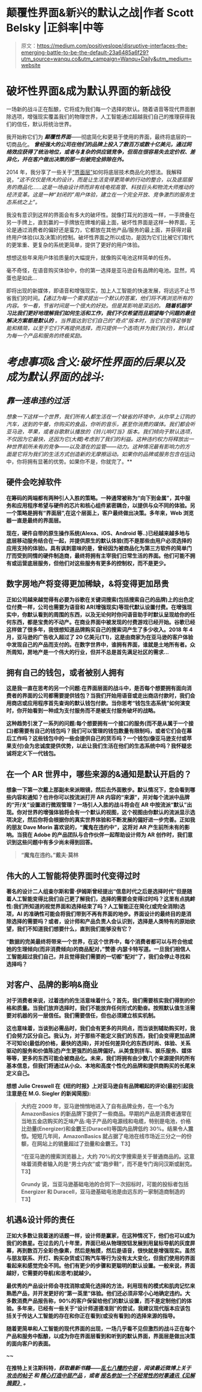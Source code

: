 # 颠覆性界面&新兴的默认之战|作者 Scott Belsky |正斜率|中等

> 原文：<https://medium.com/positiveslope/disruptive-interfaces-the-emerging-battle-to-be-the-default-23a6485a6f29?utm_source=wanqu.co&utm_campaign=Wanqu+Daily&utm_medium=website>

# 破坏性界面&成为默认界面的新战役



一场新的战斗正在酝酿，它将成为我们每一个选择的默认。随着语音等现代界面删除选项，增强现实覆盖我们的物理世界，人工智能通过超越我们自己的推理获得我们的信任，默认将统治世界。

我开始称它们为 ***颠覆性界面***——彻底简化和更易于使用的界面，最终将底层的一切商品化。 ***曾经强大的公司在他们的品牌上投入了数百万或数十亿美元，通过网络效应获得了统治地位，或者与复杂的供应链竞争，但现在很容易失去定价权、差异化，并在客户做出决策的那一刻被完全排除在外。***

2014 年，我分享了一些关于[“界面层”](/positiveslope/the-interface-layer-when-design-commoditizes-tech-e7017872173a)如何将底层技术商品化的想法。我解释说，*“这不仅仅是伟大的设计，而是让生活变得更简单的行动的整合，以及底层服务的商品化……这是一场由设计师而非有线电视高管、科技巨头和物流大师推动的经济变革。这是一种“封闭的”用户体验，建立在一个完全开放、竞争激烈的服务生态系统之上”。*

我没有意识到这样的界面会有多大的破坏性。就像打耳光的游戏一样，一手牌叠在另一手牌上，直到赢的一手牌放在牌堆的最上面，破坏性界面是这样一种界面，无论是通过消费者的偏好还是蛮力，它都放在其他产品/服务的最上面，并获得对最终用户体验(以及决策)的控制。破坏性界面之所以成功，是因为它们比被它们取代的更笨重、更复杂的系统更简单，提供了更好的用户体验。

想想这些年来用户体验质量的大幅提升，就像购买电池这样简单的任务。



毫不奇怪，在语音购买体验中，你的第一选择是亚马逊自有品牌的电池。显然，鸡蛋也是如此…



即将出现的新媒体，即语音和增强现实，加上人工智能的快速发展，将远远不止节省我们的时间。*【通过为每一个需求提出一个默认的答案，他们将不再浏览所有的内容。乍一看，节省时间是一个很大的好处。但是其影响是深远的。 ***随着机器学习比我们更好地理解我们如何生活和工作，我们不仅希望而且期望每个问题的最佳解决方案都是默认的*** 。当界面达到它们自己的“奇点”版本时，当它们变得足够智能和精简，以至于它们不再提供选择，而只提供一个选项(并为我们执行)，默认成为每一个产品和服务的终极奖励。*

# ***考虑事项&含义:破坏性界面的后果以及成为默认界面的战斗:***

## ***靠一连串违约过活***

*想象一下这样一个世界，我们所有人都生活在一个缺省的环境中，从你早上订购的汽车，送到的午餐，你购买的食品，你听的音乐，甚至你消费的媒体。我们都会听亚马逊，苹果，或者谷歌默认播放的《铃儿响叮当》版本。我们倾向于默认选项，不仅因为它最快，还因为它(大概)考虑到了我们的利益。这种违约权力将释放出一种世界前所未有的竞争——以及潜在的监管——动力。这种情况最有影响力的方面是它将为我们的生活方式创造新的无摩擦运动。如果你的品牌或服务包含在*运动中，你将拥有显著的优势。如果你不是，你就完了。**

## ****硬件会吃掉软件****

**在筹码的两端都有两种引人入胜的策略。一种通常被称为“向下到金属”，其中服务和应用程序希望与硬件的芯片和核心组件紧密耦合，以提供与众不同的体验。另一个策略是拥有“界面层”,在这个层面上，客户最终做出决策。多年来，Web 浏览器一直是最终的界面层。**

**现在，硬件自带的原生操作系统(Alexa、iOS、Android 等..)已经越来越多地与底层移动服务结合在一起，并提供原生的默认体验(而不是那些由用户必须选择的应用支持的体验)。具有讽刺意味的是，曾经因为被商品化为第三方软件的简单门厅而受到同情的硬件制造商，最终将拥有主宰我们日常生活的界面。他们可能不拥有或运营底层服务，但他们对这些服务有更多的控制权，而不是更少。**

## ****数字房地产将变得更加稀缺，&将变得更加昂贵****

**正如公司越来越觉得有必要为谷歌在关键词搜索(包括搜索自己的品牌)上的出色定位付费一样，公司也需要为语音和 AR(增强现实)等现代默认设置付费。在增强现实中，你默认看到的周围的东西，以及无论何时你问语音助手时默认呈现给你的任何东西，都是宝贵的不动产。在商业界面中被发现的付费游戏已经开始。谷歌已经这样做了很多年，我很想知道品牌购买自己的搜索词产生了多少收入。2018 年 4 月，亚马逊的广告收入超过了 20 亿美元(T1)，这是由商家为在亚马逊的客户体验中发现自己的产品而支付的。在数字世界中，谁拥有界面，谁就是土地所有者。众所周知，房地产是一个伟大的行业，但并不总是首先满足社区的需求...**

## ****拥有自己的钱包，或者被别人拥有****

**这是我一直在思考的另一个问题:在界面层面的战斗中，是否每个想要拥有面向消费者的界面的公司都需要提供钱包？当我们开始用语音或走出商店付款时，我们会用商店或应用程序首先查询的默认钱包付款。当你思考“钱包生态系统”如何演变时，你开始看到一种成为支付服务而不是被支付服务破坏的战略。**



**这种趋势引发了一系列的问题:每个想要拥有一个接口的服务(而不是从属于一个接口)都需要有自己的钱包吗？我们可以管理的钱包数量有限制吗，或者它们会在幕后工作吗？这些钱包中的一些会提供自己的货币吗？一个钱包(像亚马逊支付或苹果支付)会为忠诚度提供优势，以此让我们生活在他们的生态系统中吗？我怀疑忠诚将定义下一代钱包。**

## **在一个 AR 世界中，哪些来源的&通知是默认开启的？**

**想象一下第一次戴上那副未来派眼镜，然后去外面散步。默认情况下，您会看到哪些内容和通知？也许你可以按流派打开 AR 内容的“来源”，并对每个流派中品牌的“开/关”设置进行微观管理？一场引人入胜的战斗将会在 AR 中按流派“默认”出现。你对世界的增强体验将会有一个默认的视图，这个视图由你默认的流派显示选项决定，然后你将会根据你的真实世界体验和不断发展的偏好进一步完善。正如我的朋友 Dave Morin 喜欢说的，“魔鬼在违约中”，这将对 AR 产生前所未有的影响。当我在 Adobe 的产品团队与合作伙伴一起帮助设计师为 AR 创作时，我们意识到这些问题中有多少尚未得到回答。**

> **“魔鬼在违约。”戴夫·莫林**

## **伟大的人工智能将使界面时代变得过时**

**著名的设计二人组查尔斯和雷·伊姆斯曾经提出“信息时代之后是选择时代”但是随着人工智能变得比我们自己更了解我们，选择的需要会变得过时吗？这里有点挑衅性:我们所知道的视觉界面和选择结束了吗？人工智能正在简化(或完全消除)选项，AI 的准确性可能会将我们带到不再有界面的地步。界面设计的最终目的是消除选择的需要吗？或者，设计师和产品负责人会认识到，选择是人类特有的原始欲望，我们不知道我们想要什么，直到我们能够没有它？**

**“数据的完美最终将带来一个世界，在这个世界中，每个消费者都可以与符合他或她的生理倾向(而非消费倾向)的商品配对，”赞德·内瑟卡特写道。一旦我们相信人工智能超过我们自己，并且觉得我们需要的一切都“配对”了，我们会停止寻找和选择吗？**

## ****对客户、品牌的影响&商业****

**对于消费者来说，过着违约的生活意味着什么？首先，我们需要核实我们得到的价格和质量。当我们放弃选择时，我们不能放弃任何形式的勤奋。按照默认值生活需要对机器的另一层信任。我们需要信任，但也必须建立核实机制。**

**这也意味着，当谈到必需品时，我们会有更多的共同点，而当谈到辅助购买时，我们会努力区分自己。我认为，对于那些不能定义我们的东西，我们会变得更加品牌不可知论(最低的价格，最快的选择)，并对任何差异化的东西(时尚、体验、关系驱动的服务和价值陈述)产生更强烈的品牌偏好。从美食到拼车、娱乐服务、媒体等等，更多的东西可能会被商品化。未来，我们将拥有由少数几个来源提供的所有基本信息，但我们将通过从小众、本地和高度个性化的品牌和提供商购买的长尾来定义自己。**

**想想 Julie Creswell 在《纽约时报》上对亚马逊自有品牌崛起的评论(最初引起我注意是在 M.G. Siegler 的新闻简报):**

> **大约在 2009 年，亚马逊悄悄地进入了自有品牌业务，在一个名为 AmazonBasics 的新品牌下提供了一些商品。早期的产品是消费者通常在当地五金店购买的乏味产品:电子产品的电源线和电缆，特别是电池，价格比劲量(Energizer)和金霸王(Duracell)等国内品牌低约 30%。结果令人震惊。短短几年间，AmazonBasics 就占据了电池在线市场近三分之一的份额，在网站上的销量超过了劲量和金霸王。T3】**
> 
> **“在亚马逊的搜索浏览器上，大约 70%的文字搜索是关于普通商品的。这意味着消费者输入的是“男士内衣”或“跑步鞋”，而不是专门询问汉斯或耐克。T3】**
> 
> **Grundy 说，当亚马逊基础电池的合同下一次招标时，可能的投标者包括 Energizer 和 Duracell，亚马逊基础电池是由远东的一家制造商制造的 T3】**

## ****机遇&设计师的责任****

**正如大多数让我着迷的话题一样，设计师是赢家，在这种情况下，他们也可以成为我们的救星。在过去的几十年里，界面已经从物理按钮发展到用鼠标导航的灰度屏幕，再到数百万全彩色像素，然后是触摸，然后是语音，很快就是增强现实。虽然与朋友联系、开灯、购买杂货或订购汽车等行为没有太大变化，但我们使用的界面看起来和感觉完全不同。他们有更少的步骤和更聪明的默认设置。一般来说，界面越好，它需要的导航(和思考)就越少。**

**最优秀的产品设计师会寻找消除或简化选择的方法，利用现有的模式和肌肉记忆来熟悉产品，并开发更好的“第一英里”体验。他们还必须非常小心地确定违约。大多数消费产品报告称，90%的客户保留给他们的默认设置，而不是定制他们的体验。多年来，已经有一些关于“设计师道德准则”的尝试，我建议现代版本应该包括关于传达人工智能的存在和你正在看到(或没有看到)的选择来源的指导。**

**随着更简单和人工智能的现代界面的出现，一场几乎看不见但激烈的战斗正在每个产品和服务中酝酿，以成为你在界面层看到和听到的默认界面，界面层是做出决策的面向客户的表面。**

**~~**

**在推特上关注斯科特[](http://twitter.com/scottbelsky)*，获取最新书籍——[***乱七八糟的中层***](http://www.themessymiddle.com) ，阅读最近微博上关于 [**攻击的帖子**](/positiveslope/attack-of-the-micro-brands-c0b7835c3633) 和 [**精心打造中层产品**](/positiveslope/navigating-the-messy-middle-7ca6fff11966) ，或者 [***报名参加一个不经常性的时事通讯《见解摘要》***](http://digest.scottbelsky.com) *。****







